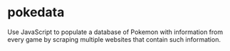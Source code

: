 # pokedata
Use JavaScript to populate a database of Pokemon with information from every game by scraping multiple websites that contain such information.
